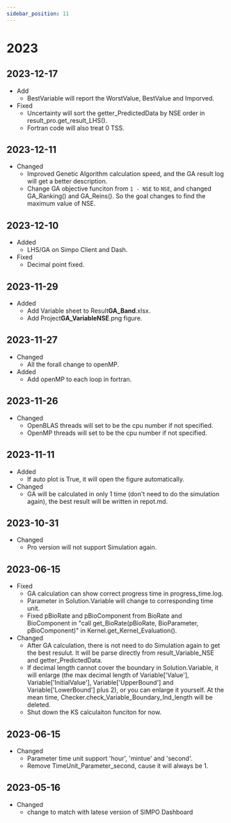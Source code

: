 ```yaml
---
sidebar_position: 11
---
```


# 2023

## 2023-12-17

- Add
  - BestVariable will report the WorstValue, BestValue and Imporved.
- Fixed
  - Uncertainty will sort the getter_PredictedData by NSE order in result_pro.get_result_LHS().
  - Fortran code will also treat 0 TSS.

## 2023-12-11

- Changed
  - Improved Genetic Algorithm calculation speed, and the GA result log will get a better description.
  - Change GA objective funciton from `1 - NSE` to `NSE`, and changed GA_Ranking() and GA_Reins(). So the goal changes to find the maximum value of NSE.

## 2023-12-10

- Added
  - LHS/GA on Simpo Client and Dash.
- Fixed
  - Decimal point fixed.

## 2023-11-29

- Added
  - Add Variable sheet to Result**GA_Band**.xlsx.
  - Add Project**GA_VariableNSE**.png figure.

## 2023-11-27

- Changed
  - All the forall change to openMP.
- Added
  - Add openMP to each loop in fortran.

## 2023-11-26

- Changed
  - OpenBLAS threads will set to be the cpu number if not specified.
  - OpenMP threads will set to be the cpu number if not specified.

## 2023-11-11

- Added
  - If auto plot is True, it will open the figure automatically.
- Changed
  - GA will be calculated in only 1 time (don't need to do the simulation again), the best result will be written in repot.md.

## 2023-10-31

- Changed
  - Pro version will not support Simulation again.

## 2023-06-15

- Fixed
  - GA calculation can show correct progress time in progress_time.log.
  - Parameter in Solution.Variable will change to corresponding time unit.
  - Fixed pBioRate and pBioComponent from BioRate and BioComponent in "call get_BioRate(pBioRate, BioParameter, pBioComponent)" in Kernel.get_Kernel_Evaluation().
- Changed
  - After GA calculation, there is not need to do Simulation again to get the best resulut. It will be parse directly from result_Variable_NSE and getter_PredictedData.
  - If decimal length cannot cover the boundary in Solution.Variable, it will enlarge (the max decimal length of Variable['Value'], Variable['InitialValue'], Variable['UpperBound'] and Variable['LowerBound'] plus 2), or you can enlarge it yourself. At the mean time, Checker.check_Variable_Boundary_Ind_length will be deleted.
  - Shut down the KS calculaiton funciton for now.

## 2023-06-15

- Changed
  - Parameter time unit support 'hour', 'mintue' and 'second'.
  - Remove TimeUnit_Parameter_second, cause it will always be 1.

## 2023-05-16

- Changed
  - change to match with latese version of SIMPO Dashboard

